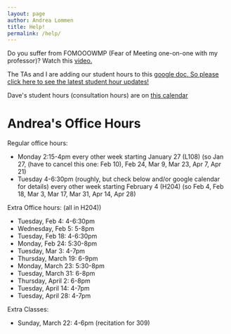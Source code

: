 ```yaml
---
layout: page
author: Andrea Lommen
title: Help! 
permalink: /help/
---
```


Do you suffer from FOMOOOWMP (Fear of Meeting one-on-one with my professor)?
Watch this [video.](https://www.youtube.com/watch?v=yQq1-_ujXrM) 

The TAs and I are adding our student hours to this [google doc. So please click here to see the latest student hour updates!](https://docs.google.com/document/d/1XD_No0nUvi5e2BsBCwCWTfb_-dSAa29GAsaX0ij4xOM/edit?usp=sharing)

Dave's student hours (consultation hours) are on [this calendar](https://calendar.google.com/calendar/embed?src=haverford.edu_24r8mnm3jou3mseeg0vaqv1ees%40group.calendar.google.com&ctz=America%2FNew_York)

# Andrea's Office Hours

Regular office hours: 

* Monday 2:15-4pm every other week starting January 27 (L108)
(so Jan 27, (have to cancel this one: Feb 10), Feb 24, Mar 9, Mar 23, Apr 7, Apr 21)
* Tuesday 4-6:30pm (roughly, but check below and/or google calendar for details) every other week starting February 4 (H204)
(so Feb 4, Feb 18, Mar 3, Mar 17, Mar 31, Apr 14, Apr 28)


Extra Office hours: (all in H204))
* Tuesday, Feb 4: 4-6:30pm
* Wednesday, Feb 5: 5-8pm
* Tuesday, Feb 18: 4-6:30pm
* Monday, Feb 24: 5:30-8pm
* Tuesday, Mar 3: 4-7pm
* Thursday, March 19: 6-9pm
* Monday, March 23: 5:30-8pm
* Tuesday, March 31: 6-8pm
* Thursday, April 2: 6-8pm
* Tuesday, April 14: 4-7pm
* Tuesday, April 28: 4-7pm

Extra Classes:
* Sunday, March 22: 4-6pm (recitation for 309)
